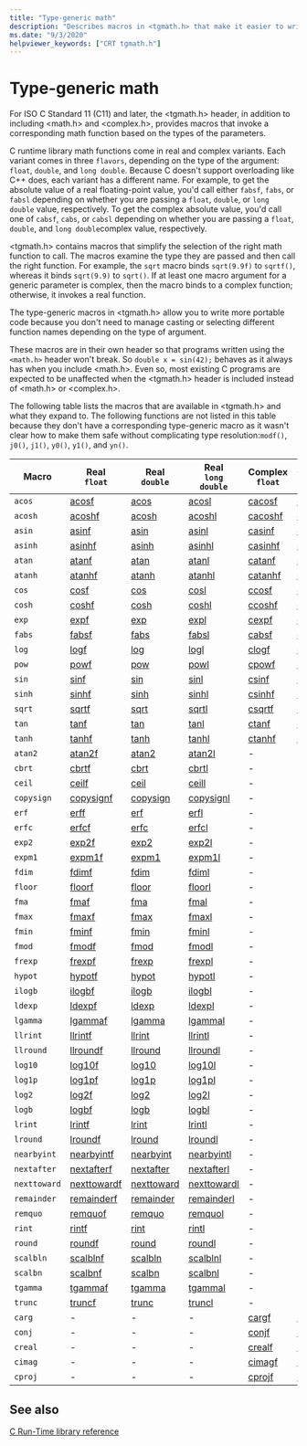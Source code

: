 ```yaml
---
title: "Type-generic math"
description: "Describes macros in <tgmath.h> that make it easier to write C code that calls the right math function, based on argument type." 
ms.date: "9/3/2020"
helpviewer_keywords: ["CRT tgmath.h"]
---
```


# Type-generic math

For ISO C Standard 11 (C11) and later, the \<tgmath.h> header, in addition to including \<math.h> and \<complex.h>, provides macros that invoke a corresponding math function based on the types of the parameters.

C runtime library math functions come in real and complex variants. Each variant comes in three `flavors`, depending on the type of the argument: `float`, `double`, and `long double`. Because C doesn't support overloading like C++ does, each variant has a different name. For example, to get the absolute value of a real floating-point value, you'd call either `fabsf`, `fabs`, or `fabsl` depending on whether you are passing a `float`, `double`, or `long double` value, respectively. To get the complex absolute value, you'd call one of `cabsf`, `cabs`, or `cabsl` depending on whether you are passing a `float`, `double`, and `long double`complex value, respectively.

\<tgmath.h> contains macros that simplify the selection of the right math function to call. The macros examine the type they are passed and then call the right function. For example, the `sqrt` macro binds `sqrt(9.9f)` to `sqrtf()`, whereas it binds `sqrt(9.9)` to `sqrt()`. If at least one macro argument for a generic parameter is complex, then the macro binds to a complex function; otherwise, it invokes a real function.

The type-generic macros in \<tgmath.h> allow you to write more portable code because you don't need to manage casting or selecting different function names depending on the type of argument.

These macros are in their own header so that programs written using the `<math.h>` header won't break. So `double x = sin(42);` behaves as it always has when you include \<math.h>. Even so, most existing C programs are expected to be unaffected when the \<tgmath.h> header is included instead of \<math.h> or \<complex.h>.

The following table lists the macros that are available in \<tgmath.h> and what they expand to. The following functions are not listed in this table because they don't have a corresponding type-generic macro as it wasn't clear how to make them safe without complicating type resolution:`modf()`, `j0()`, `j1()`, `y0()`, `y1()`, and `yn()`.

|Macro  |Real</br>`float`  | Real</br>`double` | Real</br>`long double` | Complex</br>`float` | Complex</br>`double` | Complex</br>`long double` |
|---------|---------|---------|---------|---------|---------|---------|
`acos` | [acosf](mbsnbicmp-mbsnbicmp-l.md) | [acos](mbsnbicmp-mbsnbicmp-l.md) | [acosl](mbsnbicmp-mbsnbicmp-l.md) | [cacosf](cacos-cacosf-cacosl.md) | [cacos](cacos-cacosf-cacosl.md) | [cacosl](cacos-cacosf-cacosl.md) |
`acosh` | [acoshf](acosh-acoshf-acoshl.md) | [acosh](acosh-acoshf-acoshl.md) | [acoshl](acosh-acoshf-acoshl.md) | [cacoshf](cacosh-cacoshf-cacoshl.md) | [cacosh](cacosh-cacoshf-cacoshl.md) | [cacoshl](cacosh-cacoshf-cacoshl.md) |
`asin` | [asinf](asin-asinf-asinl.md) | [asin](asin-asinf-asinl.md) | [asinl](asin-asinf-asinl.md) | [casinf](casin-casinf-casinl.md) | [casin](casin-casinf-casinl.md) | [casinl](casin-casinf-casinl.md) |
`asinh` | [asinhf](asin-asinf-asinl.md) | [asinh](asin-asinf-asinl.md) | [asinhl](asin-asinf-asinl.md) | [casinhf](casinh-casinhf-casinhl.md) | [casinh](casinh-casinhf-casinhl.md) | [casinhl](casinh-casinhf-casinhl.md) |
`atan` | [atanf](atan-atanf-atanl-atan2-atan2f-atan2l.md) | [atan](atan-atanf-atanl-atan2-atan2f-atan2l.md) | [atanl](atan-atanf-atanl-atan2-atan2f-atan2l.md) | [catanf](catan-catanf-catanl.md) | [catan](catan-catanf-catanl.md) | [catanl](catan-catanf-catanl.md) |
`atanh` | [atanhf](atanh-atanhf-atanhl.md) | [atanh](atanh-atanhf-atanhl.md) | [atanhl](atanh-atanhf-atanhl.md) | [catanhf](catanh-catanhf-catanhl.md) | [catanh](catanh-catanhf-catanhl.md) | [catanhl](catanh-catanhf-catanhl.md) |
`cos` | [cosf](cos-cosf-cosl.md) | [cos](cos-cosf-cosl.md) | [cosl](cos-cosf-cosl.md) | [ccosf](ccos-ccosf-ccosl.md) | [ccos](ccos-ccosf-ccosl.md) | [ccosl](ccos-ccosf-ccosl.md) |
`cosh` | [coshf](cosh-coshf-coshl.md) | [cosh](cosh-coshf-coshl.md) | [coshl](cosh-coshf-coshl.md) | [ccoshf](ccosh-ccoshf-ccoshl.md) | [ccosh](ccosh-ccoshf-ccoshl.md) | [ccoshl](ccosh-ccoshf-ccoshl.md) |
`exp` | [expf](exp-expf.md) | [exp](exp-expf.md) | [expl](exp-expf.md) | [cexpf](cexp-cexpf-cexpl.md) | [cexp](cexp-cexpf-cexpl.md) | [cexpl](cexp-cexpf-cexpl.md) |
`fabs` | [fabsf](fabs-fabsf-fabsl.md) | [fabs](fabs-fabsf-fabsl.md) | [fabsl](fabs-fabsf-fabsl.md) | [cabsf](cabs-cabsf-cabsl.md) | [cabs](cabs-cabsf-cabsl.md) | [cabsl](cabs-cabsf-cabsl.md) |
`log` | [logf](log-logf-log10-log10f.md) | [log](log-logf-log10-log10f.md) | [logl](log-logf-log10-log10f.md) | [clogf](clog-clogf-clogl.md) | [clog](clog-clogf-clogl.md) | [clogl](clog-clogf-clogl.md) |
`pow` | [powf](pow-powf-powl.md) | [pow](pow-powf-powl.md) | [powl](pow-powf-powl.md) | [cpowf](cpow-cpowf-cpowl.md) | [cpow](cpow-cpowf-cpowl.md) | [cpowl](cpow-cpowf-cpowl.md) |
`sin` | [sinf](sin-sinf-sinl.md) | [sin](sin-sinf-sinl.md) | [sinl](sin-sinf-sinl.md) | [csinf](csin-csinf-csinl.md) | [csin](csin-csinf-csinl.md) | [csinl](csin-csinf-csinl.md) |
`sinh` | [sinhf](sinh-sinhf-sinhl.md) | [sinh](sinh-sinhf-sinhl.md) | [sinhl](sinh-sinhf-sinhl.md) | [csinhf](csinh-csinhf-csinhl.md) | [csinh](csinh-csinhf-csinhl.md) | [csinhl](csinh-csinhf-csinhl.md) |
`sqrt` | [sqrtf](sqrt-sqrtf-sqrtl.md) | [sqrt](sqrt-sqrtf-sqrtl.md) | [sqrtl](sqrt-sqrtf-sqrtl.md) | [csqrtf](csqrt-csqrtf-csqrtl.md) | [csqrt](csqrt-csqrtf-csqrtl.md) | [csqrtl](csqrt-csqrtf-csqrtl.md) |
`tan` | [tanf](tan-tanf-tanl.md) | [tan](tan-tanf-tanl.md) | [tanl](tan-tanf-tanl.md) | [ctanf](ctan-ctanf-ctanl.md) | [ctan](ctan-ctanf-ctanl.md) | [ctanl](ctan-ctanf-ctanl.md) |
`tanh` | [tanhf](tanh-tanhf-tanhl.md) | [tanh](tanh-tanhf-tanhl.md) | [tanhl](tanh-tanhf-tanhl.md) | [ctanhf](ctanh-ctanhf-ctanhl.md) | [ctanh](ctanh-ctanhf-ctanhl.md) | [ctanhl](ctanh-ctanhf-ctanhl.md) |
`atan2` | [atan2f](atan-atanf-atanl-atan2-atan2f-atan2l.md) | [atan2](atan-atanf-atanl-atan2-atan2f-atan2l.md) | [atan2l](atan-atanf-atanl-atan2-atan2f-atan2l.md) | - | - | - |
`cbrt` | [cbrtf](cbrt-cbrtf-cbrtl.md) | [cbrt](cbrt-cbrtf-cbrtl.md) | [cbrtl](cbrt-cbrtf-cbrtl.md) | - | - | - |
`ceil` | [ceilf](ceil-ceilf-ceill.md) | [ceil](ceil-ceilf-ceill.md) | [ceill](ceil-ceilf-ceill.md) | - | - | - |
`copysign` | [copysignf](copysign-copysignf-copysignl-copysign-copysignf-copysignl.md) | [copysign](copysign-copysignf-copysignl-copysign-copysignf-copysignl.md) | [copysignl](copysign-copysignf-copysignl-copysign-copysignf-copysignl.md) | - | - | - |
`erf` | [erff](erf-erff-erfl-erfc-erfcf-erfcl.md) | [erf](erf-erff-erfl-erfc-erfcf-erfcl.md) | [erfl](erf-erff-erfl-erfc-erfcf-erfcl.md) | - | - | - |
`erfc` | [erfcf](erf-erff-erfl-erfc-erfcf-erfcl.md) | [erfc](erf-erff-erfl-erfc-erfcf-erfcl.md) | [erfcl](erf-erff-erfl-erfc-erfcf-erfcl.md) | - | - | - |
`exp2` | [exp2f](exp2-exp2f-exp2l.md) | [exp2](exp2-exp2f-exp2l.md) | [exp2l](exp2-exp2f-exp2l.md) | - | - | - |
`expm1` | [expm1f](expm1-expm1f-expm1l.md) | [expm1](expm1-expm1f-expm1l.md) | [expm1l](expm1-expm1f-expm1l.md) | - | - | - |
`fdim` | [fdimf](fdim-fdimf-fdiml.md) | [fdim](fdim-fdimf-fdiml.md) | [fdiml](fdim-fdimf-fdiml.md) | - | - | - |
`floor` | [floorf](floor-floorf-floorl.md) | [floor](floor-floorf-floorl.md) | [floorl](floor-floorf-floorl.md) | - | - | - |
`fma` | [fmaf](fma-fmaf-fmal.md) | [fma](fma-fmaf-fmal.md) | [fmal](fma-fmaf-fmal.md) | - | - | - |
`fmax` | [fmaxf](fmax-fmaxf-fmaxl.md) | [fmax](fmax-fmaxf-fmaxl.md) | [fmaxl](fmax-fmaxf-fmaxl.md) | - | - | - |
`fmin` | [fminf](fmin-fminf-fminl.md) | [fmin](fmin-fminf-fminl.md) | [fminl](fmin-fminf-fminl.md) | - | - | - |
`fmod` | [fmodf](fmod-fmodf.md) | [fmod](fmod-fmodf.md) | [fmodl](fmod-fmodf.md) | - | - | - |
`frexp` | [frexpf](frexp.md) | [frexp](frexp.md) | [frexpl](frexp.md) | - | - | - |
`hypot` | [hypotf](hypot-hypotf-hypotl-hypot-hypotf-hypotl.md) | [hypot](hypot-hypotf-hypotl-hypot-hypotf-hypotl.md) | [hypotl](hypot-hypotf-hypotl-hypot-hypotf-hypotl.md) | - | - | - |
`ilogb` | [ilogbf](ilogb-ilogbf-ilogbl2.md) | [ilogb](ilogb-ilogbf-ilogbl2.md) | [ilogbl](ilogb-ilogbf-ilogbl2.md) | - | - | - |
`ldexp` | [ldexpf](ldexp.md) | [ldexp](ldexp.md) | [ldexpl](ldexp.md) | - | - | - |
`lgamma` | [lgammaf](lgamma-lgammaf-lgammal.md) | [lgamma](lgamma-lgammaf-lgammal.md) | [lgammal](lgamma-lgammaf-lgammal.md) | - | - | - |
`llrint` | [llrintf](lrint-lrintf-lrintl-llrint-llrintf-llrintl.md) | [llrint](lrint-lrintf-lrintl-llrint-llrintf-llrintl.md) | [llrintl](lrint-lrintf-lrintl-llrint-llrintf-llrintl.md) | - | - | - |
`llround` | [llroundf](lround-lroundf-lroundl-llround-llroundf-llroundl.md) | [llround](lround-lroundf-lroundl-llround-llroundf-llroundl.md) | [llroundl](lround-lroundf-lroundl-llround-llroundf-llroundl.md) | - | - | - |
`log10` | [log10f](log-logf-log10-log10f.md) | [log10](log-logf-log10-log10f.md) | [log10l](log-logf-log10-log10f.md) | - | - | - |
`log1p` | [log1pf](log1p-log1pf-log1pl2.md) | [log1p](log1p-log1pf-log1pl2.md) | [log1pl](log1p-log1pf-log1pl2.md) | - | - | - |
`log2` | [log2f](log2-log2f-log2l.md) | [log2](log2-log2f-log2l.md) | [log2l](log2-log2f-log2l.md) | - | - | - |
`logb` | [logbf](logb-logbf-logbl-logb-logbf.md) | [logb](logb-logbf-logbl-logb-logbf.md) | [logbl](logb-logbf-logbl-logb-logbf.md) | - | - | - |
`lrint` | [lrintf](lrint-lrintf-lrintl-llrint-llrintf-llrintl.md) | [lrint](lrint-lrintf-lrintl-llrint-llrintf-llrintl.md) | [lrintl](lrint-lrintf-lrintl-llrint-llrintf-llrintl.md) | - | - | - |
`lround` | [lroundf](lround-lroundf-lroundl-llround-llroundf-llroundl.md) | [lround](lround-lroundf-lroundl-llround-llroundf-llroundl.md) | [lroundl](lround-lroundf-lroundl-llround-llroundf-llroundl.md) | - | - | - |
`nearbyint` | [nearbyintf](nearbyint-nearbyintf-nearbyintl1.md) | [nearbyint](nearbyint-nearbyintf-nearbyintl1.md) | [nearbyintl](nearbyint-nearbyintf-nearbyintl1.md) | - | - | - |
`nextafter` | [nextafterf](nextafter-functions.md) | [nextafter](nextafter-functions.md) | [nextafterl](nextafter-functions.md) | - | - | - |
`nexttoward` | [nexttowardf](nextafter-functions.md) | [nexttoward](nextafter-functions.md) | [nexttowardl](nextafter-functions.md) | - | - | - |
`remainder` | [remainderf](remainder-remainderf-remainderl.md) | [remainder](remainder-remainderf-remainderl.md) | [remainderl](remainder-remainderf-remainderl.md) | - | - | - |
`remquo` | [remquof](remquo-remquof-remquol.md) | [remquo](remquo-remquof-remquol.md) | [remquol](remquo-remquof-remquol.md) | - | - | - |
`rint` | [rintf](rint-rintf-rintl.md) | [rint](rint-rintf-rintl.md) | [rintl](rint-rintf-rintl.md) | - | - | - |
`round` | [roundf](round-roundf-roundl.md) | [round](round-roundf-roundl.md) | [roundl](round-roundf-roundl.md) | - | - | - |
`scalbln` | [scalblnf](scalbn-scalbnf-scalbnl-scalbln-scalblnf-scalblnl.md) | [scalbln](scalbn-scalbnf-scalbnl-scalbln-scalblnf-scalblnl.md) | [scalblnl](scalbn-scalbnf-scalbnl-scalbln-scalblnf-scalblnl.md) | - | - | - |
`scalbn` | [scalbnf](scalbn-scalbnf-scalbnl-scalbln-scalblnf-scalblnl.md) | [scalbn](scalbn-scalbnf-scalbnl-scalbln-scalblnf-scalblnl.md) | [scalbnl](scalbn-scalbnf-scalbnl-scalbln-scalblnf-scalblnl.md) | - | - | - |
`tgamma` | [tgammaf](tgamma-tgammaf-tgammal.md) | [tgamma](tgamma-tgammaf-tgammal.md) | [tgammal](tgamma-tgammaf-tgammal.md) | - | - | - |
`trunc` | [truncf](trunc-truncf-truncl.md) | [trunc](trunc-truncf-truncl.md) | [truncl](trunc-truncf-truncl.md) | - | - | - |
`carg` | - | - | - | [cargf](carg-cargf-cargl.md) | [carg](carg-cargf-cargl.md) | [cargl](carg-cargf-cargl.md) |
`conj` | - | - | - | [conjf](conj-conjf-conjl.md) | [conj](conj-conjf-conjl.md) | [conjl](conj-conjf-conjl.md) |
`creal` | - | - | - | [crealf](creal-crealf-creall.md) | [creal](creal-crealf-creall.md) | [creall](creal-crealf-creall.md) |
`cimag` | - | - | - | [cimagf](cimag-cimagf-cimagl.md) | [cimag](cimag-cimagf-cimagl.md) | [cimagl](cimag-cimagf-cimagl.md) |
`cproj` | - | - | - | [cprojf](cproj-cprojf-cprojl.md) | [cproj](cproj-cprojf-cprojl.md) | [cprojl](cproj-cprojf-cprojl.md) |

## See also

[C Run-Time library reference](c-run-time-library-reference.md)
